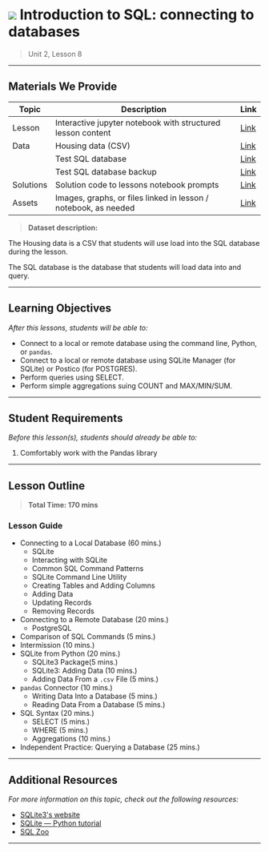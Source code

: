 <!--
Questions? Comments?:
1. Log an issue to this repo to alert us of a problem.
2. Suggest an edit yourself by forking this repo, making edits, and submitting a pull request with your changes back to our master branch.
3. Reach out to the data team on Slack and share your thoughts!
-->

# ![](https://ga-dash.s3.amazonaws.com/production/assets/logo-9f88ae6c9c3871690e33280fcf557f33.png) Introduction to SQL: connecting to databases

> Unit 2, Lesson 8

<!--- Unit and Lesson or sequence information. This template is an instructor-facing description of lesson contents. Students who fork these repos may also be able to view. --->

---

## Materials We Provide

<!--- This section is a table of contents for the lesson. The table structure breaks down typical lesson resources into types, distinguishing between lesson notebooks and other supporting materials. Note that the table below demonstrates the total possible range of materials; most lessons won't require all of the categories below. Also note that every item in the repo should get its own line and link, like the example shown for data. --->

| Topic | Description | Link |
| --- | --- | --- |
| Lesson | Interactive jupyter notebook with structured lesson content | [Link](./intro-to-sql-connecting-to-databases.ipynb)|
| Data | Housing data (CSV) | [Link](./datasets/housing-data.csv)|
|| Test SQL database | [Link](./datasets/test_db.sqlite)|
|| Test SQL database backup | [Link](./datasets/test_db_backup.sqlite)|
| Solutions | Solution code to lessons notebook prompts | [Link](./solution-code/intro-to-sql-connecting-to-databases-solutions.ipynb)|
| Assets | Images, graphs, or files linked in lesson / notebook, as needed | [Link](./assets/)|

> **Dataset description:** 

The Housing data is a CSV that students will use load into the SQL database during the lesson.

The SQL database is the database that students will load data into and query.

---

## Learning Objectives

<!--- This section lists the learning objectives of the lesson. For information on how to write clear learning objectives, see: http://ii.library.jhu.edu/2016/07/20/writing-effective-learning-objectives/ --->

*After this lessons, students will be able to:*

- Connect to a local or remote database using the command line, Python, or `pandas`.
- Connect to a local or remote database using SQLite Manager (for SQLite) or Postico (for POSTGRES).
- Perform queries using SELECT.
- Perform simple aggregations suing COUNT and MAX/MIN/SUM.

---

## Student Requirements

<!--- This section explains the relevant prerequisites; in other words, what do students need to know to be able to benefit and perform the tasks required in this lesson? This includes lists of skills or prior learning objectives --->

*Before this lesson(s), students should already be able to:*

1. Comfortably work with the Pandas library

---

## Lesson Outline

<!--- This section outlines the lesson plan with relevant sections and subsections, providing both the total time required as well as suggestions for timing in each subsection --->

> **Total Time: 170 mins**

### Lesson Guide

- Connecting to a Local Database (60 mins.)
    - SQLite
    - Interacting with SQLite
    - Common SQL Command Patterns
    - SQLite Command Line Utility
    - Creating Tables and Adding Columns
    - Adding Data
    - Updating Records
    - Removing Records
- Connecting to a Remote Database (20 mins.)
    - PostgreSQL
- Comparison of SQL Commands (5 mins.)
- Intermission (10 mins.)
- SQLite from Python (20 mins.)
    - SQLite3 Package(5 mins.)
    - SQLite3: Adding Data (10 mins.)
    - Adding Data From a `.csv` File (5 mins.)
- `pandas` Connector (10 mins.)
    - Writing Data Into a Database (5 mins.)
    - Reading Data From a Database (5 mins.)
- SQL Syntax (20 mins.)
    - SELECT (5 mins.)
    - WHERE (5 mins.)
    - Aggregations (10 mins.)
- Independent Practice: Querying a Database (25 mins.)

---

<!--- If a repo contains any additional practice files or supplementary resources (PDFs, etc) describe them here

> OPTIONAL: Practice/Resources
- Item 1 description
- Item 2 description

---
--->

## Additional Resources

<!--- This section lists useful reference materials that can inform, extend, or deepen a student's understanding of the material. While this may seem like a "nice to have" feature, we normally see a range of advanced and remedial students in our classes. Curating these resources allows us to provide targeted materials and suggestions that instructors can use to support different student needs. --->

*For more information on this topic, check out the following resources:*

- [SQLite3's website](http://www.sqlite.org)  
- [SQLite — Python tutorial](http://sebastianraschka.com/Articles/2014_sqlite_in_python_tutorial.html)  
- [SQL Zoo](http://www.sqlzoo.net)

---